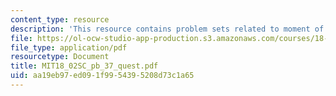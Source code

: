 ```yaml
---
content_type: resource
description: 'This resource contains problem sets related to moment of inertia. '
file: https://ol-ocw-studio-app-production.s3.amazonaws.com/courses/18-02sc-multivariable-calculus-fall-2010/aa19eb97ed091f9954395208d73c1a65_MIT18_02SC_pb_37_quest.pdf
file_type: application/pdf
resourcetype: Document
title: MIT18_02SC_pb_37_quest.pdf
uid: aa19eb97-ed09-1f99-5439-5208d73c1a65
---
```

